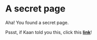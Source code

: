 # A secret page
Aha! You found a secret page. 


Pssst, if Kaan told you this, click this [**link**](../teaching/siggraph2022_optimizing_vision_and_visuals)!
